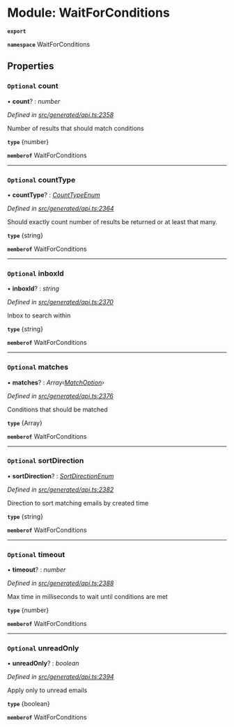 # Module: WaitForConditions

**`export`** 

**`namespace`** WaitForConditions

## Properties

### `Optional` count

• **count**? : *number*

*Defined in [src/generated/api.ts:2358](https://github.com/mailslurp/mailslurp-client-ts-js/blob/c5d4ad1/src/generated/api.ts#L2358)*

Number of results that should match conditions

**`type`** {number}

**`memberof`** WaitForConditions

___

### `Optional` countType

• **countType**? : *[CountTypeEnum](../enums/_generated_api_.waitforconditions.counttypeenum.md)*

*Defined in [src/generated/api.ts:2364](https://github.com/mailslurp/mailslurp-client-ts-js/blob/c5d4ad1/src/generated/api.ts#L2364)*

Should exactly count number of results be returned or at least that many.

**`type`** {string}

**`memberof`** WaitForConditions

___

### `Optional` inboxId

• **inboxId**? : *string*

*Defined in [src/generated/api.ts:2370](https://github.com/mailslurp/mailslurp-client-ts-js/blob/c5d4ad1/src/generated/api.ts#L2370)*

Inbox to search within

**`type`** {string}

**`memberof`** WaitForConditions

___

### `Optional` matches

• **matches**? : *Array‹[MatchOption](_generated_api_.matchoption.md)›*

*Defined in [src/generated/api.ts:2376](https://github.com/mailslurp/mailslurp-client-ts-js/blob/c5d4ad1/src/generated/api.ts#L2376)*

Conditions that should be matched

**`type`** {Array<MatchOption>}

**`memberof`** WaitForConditions

___

### `Optional` sortDirection

• **sortDirection**? : *[SortDirectionEnum](../enums/_generated_api_.waitforconditions.sortdirectionenum.md)*

*Defined in [src/generated/api.ts:2382](https://github.com/mailslurp/mailslurp-client-ts-js/blob/c5d4ad1/src/generated/api.ts#L2382)*

Direction to sort matching emails by created time

**`type`** {string}

**`memberof`** WaitForConditions

___

### `Optional` timeout

• **timeout**? : *number*

*Defined in [src/generated/api.ts:2388](https://github.com/mailslurp/mailslurp-client-ts-js/blob/c5d4ad1/src/generated/api.ts#L2388)*

Max time in milliseconds to wait until conditions are met

**`type`** {number}

**`memberof`** WaitForConditions

___

### `Optional` unreadOnly

• **unreadOnly**? : *boolean*

*Defined in [src/generated/api.ts:2394](https://github.com/mailslurp/mailslurp-client-ts-js/blob/c5d4ad1/src/generated/api.ts#L2394)*

Apply only to unread emails

**`type`** {boolean}

**`memberof`** WaitForConditions

